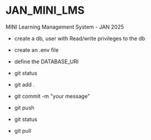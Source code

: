 # JAN_MINI_LMS
MINI Learning Management System - JAN 2025

- create a db, user with Read/write privileges to the db
- create an .env file
- define the DATABASE_URI
- git status
- git add .
- git commit -m "your message"
- git push



- git status 
- git pull 